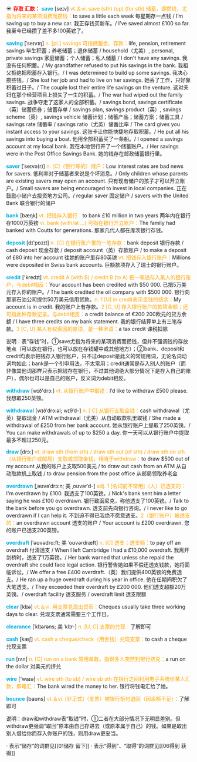 ☀ <font color="red">**存取 汇款：**</font>
<font color="sky blue">**save**</font> [seɪv] 
<font color="orange">vt.＆vi. save (sth) (up) (for sth) 储蓄，即攒钱，尤指为将来的某项消费而攒钱：</font>to save a little each week 每星期存一点钱 / I’m saving up to buy a new car. 我正存钱买新车。/ I’ve saved almost £100 so far. 我至今已经攒了差不多100英镑了。
           
<font color="sky blue">**saving**</font> [ˈseɪvɪŋ]
<font color="orange">n. [pl.] savings 可指储蓄金、存款：</font>life, pension, retirement savings 毕生积蓄；养老储蓄；退休储蓄 / household（尤美）, personal, private savings 家庭储蓄；个人储蓄；私人储蓄 / I don't have any savings. 我没有任何积蓄。/ My grandfather refused to put his savings in the bank. 我祖父拒绝把积蓄存入银行。/ I was determined to build up some savings. 我决心攒些钱。/ She lost her job and had to live on her savings. 她丢了工作，只好靠积蓄过日子。/ The couple lost their entire life savings on the venture. 这对夫妇在那个经营项目上损失了一生的积蓄。/ The war had wiped out the family savings. 战争夺走了这家人的全部积蓄。/ savings bond, savings certificate（英）储蓄债券；储蓄存单 / savings plan, savings product（英）, savings scheme（英）, savings vehicle 储蓄计划；储蓄产品；储蓄方案；储蓄工具 / savings rate 储蓄率 / savings ratio（尤英）储蓄比率 / The card gives you instant access to your savings. 这张卡让你能快捷地存取积蓄。/ He put all his savings into buying a boat. 他用全部积蓄买了一条船。/ I opened a savings account at my local bank. 我在本地银行开了一个储蓄账户。/ Her savings were in the Post Office Savings Bank. 她的钱存在邮政储蓄银行里。
           
<font color="sky blue">**saver**</font> [ˈseɪvə(r)]
<font color="orange">n. [C]（银行等的）储户：</font>Low interest rates are bad news for savers. 低利率对于储蓄者来说是个坏消息。/ Only children whose parents are existing savers may open an account. 只有现有储户的孩子才可以开立账户。/ Small savers are being encouraged to invest in local companies. 正在鼓励小储户去投资地方公司。/ regular saver 固定储户 / savers with the United Bank 联合银行的储户

<font color="sky blue">**bank**</font> [bæŋk] 
<font color="orange">vt. 把钱存入银行：</font>to bank £10 million in two years 两年内在银行存1000万英镑 <font color="orange">vi. bank (with/at …) 可指在银行开立账户：</font>The family had banked with Coutts for generations. 那家几代人都在库茨银行存钱。

<font color="sky blue">**deposit**</font> [dɪ'pɒzɪt] 
<font color="orange">n. [C] 在银行账户里的一笔存款：</font>bank deposit 银行存款 / cash deposit 现金存款 / deposit account（英）存款账户 / to make a deposit of £80 into her account 往她的账户里存80英镑 <font color="orange">vt. 把钱存入银行账户：</font>Millions were deposited in Swiss bank accounts. 巨额款项存入了瑞士的银行账户。

<font color="sky blue">**credit**</font> ['kredɪt] 
<font color="orange">vt. credit A (with B) / credit B (to A) 把一笔钱存入某人的银行账户，与debit相反：</font>Your account has been credited with $50 000. 已把5万美元存入你的账户。/ The bank credited the oil company with $500 000. 银行向那家石油公司提供50万美元信用贷款。<font color="orange">n. 1 [U] in credit表示金钱的结余：</font>My account is in credit. 我的账户上有存款。<font color="orange">2 [C, U] 存入银行账户的款项金额；还可指此种存款记录。与debit相反：</font>a credit balance of €200 200欧元的贷方余额 / I have three credits on my bank statement. 我的银行结算单上有三笔存款。<font color="orange">3 [C, U] 某人有权索回的款项，是一种术语：</font>a tax credit 课税扣除

说明：表“存钱”时，①save尤指为将来的某项消费而攒钱，但并不强调钱的存放地点（可以放在银行，也可以放在存钱罐中或其他地方）；②bank、deposit和credit均表示把钱存入银行账户，只不过deposit是此义的常规用词，无论名词动词均如此；bank是一个引申用法，不太常用；credit通常是存入别人的账户（而非像其他词那样只表示把钱存在银行，不过其他词绝大部分情况下是存入自己的账户），偶尔也可以是自己的账户，反义词为debit相反。

<font color="sky blue">**withdraw**</font> [wɪð'drɔ:] 
<font color="orange">vt. 从银行账户中取钱：</font>I’d like to withdraw £500 please. 我想取250英镑。
           
<font color="sky blue">**withdrawal**</font> [wɪðˈdrɔ:əl; wɪθˈd-] 
<font color="orange">n. [ C] 从银行支取金钱：</font>cash withdrawal（尤英）提取现金 / ATM withdrawal（尤美）从自动取款机里取钱 / She made a withdrawal of £250 from her bank account. 她从银行账户上提取了250英镑。/ You can make withdrawals of up to $250 a day. 你一天可以从银行账户中提取最多不超过250元。
 
<font color="sky blue">**draw**</font> [drɔ:] 
<font color="orange">vt. draw sth (from sth) / draw sth out (of sth) / draw sth on sth（从银行账户或邮局）支取或领取金钱，相当于withdraw：</font>to draw $500 out of my account 从我的账户上支取500美元 / to draw out cash from an ATM 从自动取款机上取钱 / to draw pension from the post office 从邮局领取养老金
           
<font color="sky blue">**overdrawn**</font> [ˌəʊvəˈdrɔ:n; 美 ˌoʊvərˈd-]
<font color="orange">adj. 1 [名词前不常用]（人）已透支的：</font>I'm overdrawn by £100. 我透支了100英镑。/ Nick's bank sent him a letter saying he was £100 overdrawn. 银行致函尼克，称他透支了100英镑。/ Talk to the bank before you go overdrawn. 透支前先向银行咨询。/ I never like to go overdrawn if I can help it. 不到迫不得已我绝不愿意透支。<font color="orange">2（银行账户）被透支的：</font>an overdrawn account 透支的账户 / Your account is £200 overdrawn. 您的账户已透支200英镑。

<font color="sky blue">**overdraft**</font> [ˈəʊvədrɑ:ft; 美 ˈoʊvərdræft]
<font color="orange">n. [C] 透支；透支额：</font>to pay off an overdraft 付清透支 / When I left Cambridge I had a £10,000 overdraft. 我离开剑桥时，透支了1万英镑。/ Her bank warned that unless she repaid the overdraft she could face legal action. 银行警告她如果不偿还透支钱款，她将面临诉讼。/ We offer a free £400 overdraft.（英）我们提供400英镑的免费透支。/ He ran up a huge overdraft during his year in office. 他在任期间积欠了大笔透支。/ They exceeded their overdraft by £200 000. 他们透支超额20万英镑。/ overdraft facility 透支服务 / overdraft limit 透支限额

<font color="sky blue">**clear**</font> [klɪə] 
<font color="orange">vt.＆vi. 用支票兑现出货币：</font>Cheques usually take three working days to clear. 兑现支票通常需要三个工作日。
           
<font color="sky blue">**clearance**</font> [ˈklɪərəns; 美 ˈklɪr-]
<font color="orange">n. [U, C] 支票的兑现：</font>了解即可

<font color="sky blue">**cash**</font> [kæʃ] 
<font color="orange">vt. cash a cheque/check（用金钱）兑现支票：</font>to cash a cheque 兑现支票

<font color="sky blue">**run**</font> [rʌn] 
<font color="orange">n. [C] run on a bank 常用单数，指很多人突然到银行挤兑：</font>a run on the dollar 对美元的挤兑

<font color="sky blue">**wire**</font> ['waɪə] 
<font color="orange">vt. wire sth (to sb) / wire sb sth 在银行之间利用电子系统给某人汇款，即电汇：</font>The bank wired the money to her. 银行将钱电汇给了她。

<font color="sky blue">**bounce**</font> [baʊns] 
<font color="orange">vt.＆vi. [非正式]（支票）被银行拒付退回（因余额不足）：</font>了解即可

说明：draw和withdraw表“取钱”时，①二者在大部分情况下无明显差别。但withdraw更强调“取回”原本由自己存进去（或原本属于自己）的钱。如果是取出别人借给你而存入你账户的钱，则用draw更妥当。

· 表示“储存”的词群见[[01储存 留下]]
· 表示“得到”、“取得”的词群见[[06得到 获得]]

